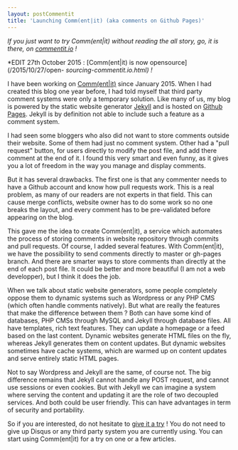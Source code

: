 ```yaml
---
layout: postCommentit
title: 'Launching Comm(ent|it) (aka comments on Github Pages)'
---
```


*If you just want to try Comm(ent|it) without reading the all story, go, it is
there, on [commentit.io](https://commentit.io/) !*

*EDIT 27th October 2015 : [Comm(ent|it) is now opensource](/2015/10/27/open-
*sourcing-commentit.io.html)&nbsp;!*

I have been working on [Comm(ent|it)](https://commentit.io) since January 2015.
When I had created this blog one year before, I had told myself that third party
comment systems were only a temporary solution. Like many of us, my blog is
powered by the static website generator <a href="#">Jekyll</a> and is hosted on
<a href="https://pages.github.com">Github Pages</a>. Jekyll is by definition not
able to include such a feature as a comment system.

I had seen some bloggers who also did not want to store comments outside their
website. Some of them had just no comment system. Other had a "pull request"
button, for users directly to modify the post file, and add there comment at
the end of it. I found this very smart and even funny, as it gives you a lot of
freedom in the way you manage and display comments.

But it has several drawbacks. The first one is that any commenter needs to have
a Github account and know how pull requests work. This is a real problem, as many
of our readers are not experts in that field. This can cause merge conflicts,
website owner has to do some work so no one breaks the layout, and every comment
has to be pre-validated before appearing on the blog.

This gave me the idea to create Comm(ent|it), a service which automates the
process of storing comments in website repository through commits and pull
requests. Of course, I added several features. With Comm(ent|it), we have the
possibility to send comments directly to master or gh-pages branch. And there
are smarter ways to store comments than directly at the end of each post file.
It could be better and more beautiful (I am not a web developper), but I think
it does the job.

When we talk about static website generators, some people completely oppose them
to dynamic systems such as Wordpress or any PHP CMS (which often handle comments
natively). But what are really the features that make the difference between
them ? Both can have some kind of databases, PHP CMSs through MySQL and Jekyll
through database files. All have templates, rich text features. They can update
a homepage or a feed based on the last content. Dynamic websites generate HTML
files on the fly, whereas Jekyll generates them on content updates. But
dynamic websites sometimes have cache systems, which are warmed up on content
updates and serve entirely static HTML pages.

Not to say Wordpress and Jekyll are the same, of course not. The big difference
remains that Jekyll cannot handle any POST request, and cannot use sessions or
even cookies. But with Jekyll we can imagine a system where serving the content
and updating it are the role of two decoupled services. And both could be user
friendly. This can have advantages in term of security and portability.

So if you are interested, do not hesitate to
[give it a try](https://commentit.io) ! You do not need to give up Disqus or any
third party system you are currently using. You can start using Comm(ent|it) for
a try on one or a few articles.
